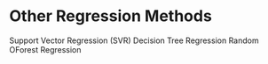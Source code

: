 # Other Regression Methods
Support Vector Regression (SVR)
Decision Tree Regression
Random  OForest Regression

